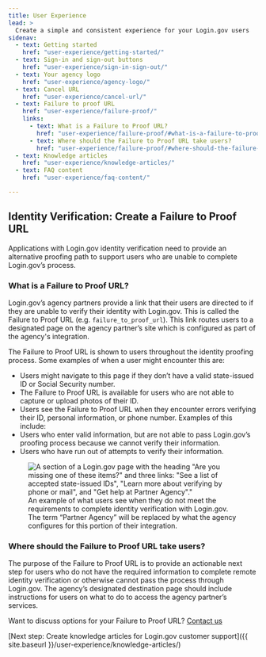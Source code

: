 ```yaml
---
title: User Experience
lead: >
  Create a simple and consistent experience for your Login.gov users
sidenav:
  - text: Getting started
    href: "user-experience/getting-started/"
  - text: Sign-in and sign-out buttons
    href: "user-experience/sign-in-sign-out/"
  - text: Your agency logo
    href: "user-experience/agency-logo/"
  - text: Cancel URL
    href: "user-experience/cancel-url/"
  - text: Failure to proof URL
    href: "user-experience/failure-proof/"
    links:
      - text: What is a Failure to Proof URL?
        href: "user-experience/failure-proof/#what-is-a-failure-to-proof-url"
      - text: Where should the Failure to Proof URL take users?
        href: "user-experience/failure-proof/#where-should-the-failure-to-proof-url-take-users"
  - text: Knowledge articles
    href: "user-experience/knowledge-articles/"
  - text: FAQ content
    href: "user-experience/faq-content/"

---
```


## Identity Verification: Create a Failure to Proof URL
Applications with Login.gov identity verification need to provide an alternative proofing path to support users who are unable to complete Login.gov’s process.

### What is a Failure to Proof URL?
Login.gov’s agency partners provide a link that their users are directed to if they are unable to verify their identity with Login.gov. This is called the Failure to Proof URL (e.g. `failure_to_proof_url`). This link routes users to a designated page on the agency partner’s site which is configured as part of the agency's integration.

The Failure to Proof URL is shown to users throughout the identity proofing process. Some examples of when a user might encounter this are:

- Users might navigate to this page if they don’t have a valid state-issued ID or Social Security number.
- The Failure to Proof URL is available for users who are not able  to capture or upload photos of their ID.
- Users see the Failure to Proof URL when they encounter errors verifying their ID, personal information, or phone number. Examples of this include:
- Users who enter valid information, but are not able to pass Login.gov’s proofing process because we cannot verify their information.
- Users who have run out of attempts to verify their information.

<figure>
  <img src="{{ site.baseurl }}/assets/img/missing-docs.png"
       alt='A section of a Login.gov page with the heading "Are you missing one of these items?" and three links: "See a list of accepted state-issued IDs", "Learn more about verifying by phone or mail", and "Get help at Partner Agency"."'
       class="display-block grid-col flex-auto flex-align-center margin-y-4 shadow-2">
  <figcaption class="text-left">An example of what users see when they do not meet the requirements to complete identity verification with Login.gov. The term “Partner Agency” will be replaced by what the agency configures for this portion of their integration.</figcaption>
</figure>

### Where should the Failure to Proof URL take users?

The purpose of the Failure to Proof URL is to provide an actionable next step for users who do not have the required information to complete remote identity verification or otherwise cannot pass the process through Login.gov. The agency’s designated destination page should include instructions for users on what to do to access the agency partner’s services.

Want to discuss options for your Failure to Proof URL? <a
  class="usa-link usa-link--external"
  rel="noreferrer"
  target="_blank"
  href="https://zendesk.login.gov">
  Contact us
</a>

[Next step: Create knowledge articles for Login.gov customer support]({{ site.baseurl }}/user-experience/knowledge-articles/)
